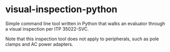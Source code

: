# visual-inspection-python
Simple command line tool written in Python that walks an evaluator through a visual inspection per ITP 35022-SVC.

Note that this inspection tool does not apply to peripherals, such as pole clamps and AC power adapters.